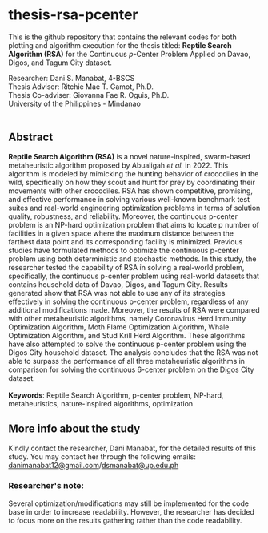 # thesis-rsa-pcenter

This is the github repository that contains the relevant codes for both plotting and algorithm execution for the thesis titled: **Reptile Search Algorithm (RSA)**
for the Continuous *p*-Center Problem Applied on Davao, Digos, and Tagum City dataset. 

Researcher: Dani S. Manabat, 4-BSCS <br />
Thesis Adviser: Ritchie Mae T. Gamot, Ph.D. <br />
Thesis Co-adviser: Giovanna Fae R. Oguis, Ph.D. <br />
University of the Philippines - Mindanao <br /> <br />

## Abstract
**Reptile Search Algorithm (RSA)** is a novel nature-inspired, swarm-based metaheuristic algorithm proposed by Abualigah *et al.* in 2022. This algorithm is modeled by mimicking the hunting behavior of crocodiles in the wild, specifically on how they scout and hunt for prey by coordinating their movements with other crocodiles. RSA has shown competitive, promising, and effective performance in solving various well-known benchmark test suites and real-world engineering optimization problems in terms of solution quality, robustness, and reliability. Moreover, the continuous p-center problem is an NP-hard optimization problem that aims to locate p number of facilities in a given space where the maximum distance between the farthest data point and its corresponding facility is minimized. Previous studies have formulated methods to optimize the continuous p-center problem using both deterministic and stochastic methods. In this study, the researcher tested the capability of RSA in solving a real-world problem, specifically, the continuous p-center problem using real-world datasets that contains household data of Davao, Digos, and Tagum City. Results generated show that RSA was not able to use any of its strategies effectively in solving the continuous p-center problem, regardless of any additional modifications made. Moreover, the results of RSA were compared with other metaheuristic algorithms, namely Coronavirus Herd Immunity Optimization Algorithm, Moth Flame Optimization Algorithm, Whale Optimization Algorithm, and Stud Krill Herd Algorithm. These algorithms have also attempted to solve the continuous p-center problem using the Digos City household dataset. The analysis concludes that the RSA was not able to surpass the performance of all three metaheuristic algorithms in comparison for solving the continuous 6-center problem on the Digos City dataset. 
<br /><br />**Keywords**: Reptile Search Algorithm, p-center problem, NP-hard, metaheuristics, nature-inspired algorithms, optimization

## More info about the study
Kindly contact the researcher, Dani Manabat, for the detailed results of this study. You may contact her through the following emails: danimanabat12@gmail.com/dsmanabat@up.edu.ph

### Researcher's note: 
Several optimization/modifications may still be implemented for the code base in order to increase readability. However, the researcher has decided to focus more on the results gathering rather than the code readability. 
